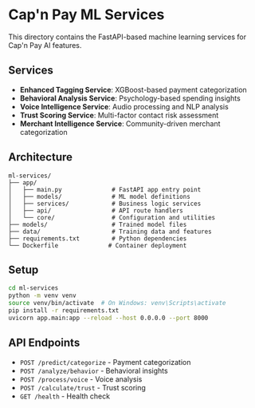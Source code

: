# Cap'n Pay ML Services

This directory contains the FastAPI-based machine learning services for Cap'n Pay AI features.

## Services

- **Enhanced Tagging Service**: XGBoost-based payment categorization
- **Behavioral Analysis Service**: Psychology-based spending insights
- **Voice Intelligence Service**: Audio processing and NLP analysis
- **Trust Scoring Service**: Multi-factor contact risk assessment
- **Merchant Intelligence Service**: Community-driven merchant categorization

## Architecture

```
ml-services/
├── app/
│   ├── main.py              # FastAPI app entry point
│   ├── models/              # ML model definitions
│   ├── services/            # Business logic services
│   ├── api/                 # API route handlers
│   └── core/                # Configuration and utilities
├── models/                  # Trained model files
├── data/                    # Training data and features
├── requirements.txt         # Python dependencies
└── Dockerfile              # Container deployment
```

## Setup

```bash
cd ml-services
python -m venv venv
source venv/bin/activate  # On Windows: venv\Scripts\activate
pip install -r requirements.txt
uvicorn app.main:app --reload --host 0.0.0.0 --port 8000
```

## API Endpoints

- `POST /predict/categorize` - Payment categorization
- `POST /analyze/behavior` - Behavioral insights
- `POST /process/voice` - Voice analysis
- `POST /calculate/trust` - Trust scoring
- `GET /health` - Health check
